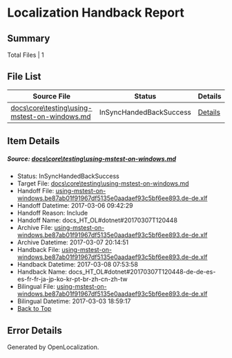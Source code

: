 # <a name='report-top'></a> Localization Handback Report

## Summary
 Total Files | 1

## File List
 Source File | Status | Details 
 ----------- | ------ | ------- 
 [docs\core\testing\using-mstest-on-windows.md](https://github.com/dotnet/docs/blob/095ebad90e3f0b188d208d22f6f16b9552f8ea86/docs/core/testing/using-mstest-on-windows.md) | InSyncHandedBackSuccess | [Details](#954eaa33198caa220b9979298dfd6224909aef7066)

## Item Details
##### <a name='954eaa33198caa220b9979298dfd6224909aef7066'></a> Source: [docs\core\testing\using-mstest-on-windows.md](https://github.com/dotnet/docs/blob/095ebad90e3f0b188d208d22f6f16b9552f8ea86/docs/core/testing/using-mstest-on-windows.md)
* Status: InSyncHandedBackSuccess
* Target File: [docs\core\testing\using-mstest-on-windows.md](https://github.com/dotnet/docs.de-de/blob/e5db53884547a9b5f94434d42ae8ba2690959420/docs/core/testing/using-mstest-on-windows.md)
* Handoff File: [using-mstest-on-windows.be87ab01f91967df5135e0aadaef93c5bf6ee893.de-de.xlf](https://github.com/dotnet/docs.handoff/blob/b435cf83c47ee883848685d5d266ac4ee30422ca/ol-handoff/dotnet/docs.de-de/master/dotnet-core/using-mstest-on-windows.be87ab01f91967df5135e0aadaef93c5bf6ee893.de-de.xlf)
* Handoff Datetime: 2017-03-06 09:42:29
* Handoff Reason: Include
* Handoff Name: docs_HT_OL#dotnet#20170307T120448
* Archive File: [using-mstest-on-windows.be87ab01f91967df5135e0aadaef93c5bf6ee893.de-de.xlf](https://github.com/dotnet/docs.handoff/blob/d605c39393594de4192df15d9239c66708ad89c1/ol-archive/dotnet/docs.de-de/master/dotnet-core/using-mstest-on-windows.be87ab01f91967df5135e0aadaef93c5bf6ee893.de-de.xlf)
* Archive Datetime: 2017-03-07 20:14:51
* Handback File: [using-mstest-on-windows.be87ab01f91967df5135e0aadaef93c5bf6ee893.de-de.xlf](https://github.com/dotnet/docs.handback/blob/bcf8754dfd0011aa0ff05763b9cd063b4eac9fc0/ol-handback/dotnet/docs.de-de/master/dotnet-core/using-mstest-on-windows.be87ab01f91967df5135e0aadaef93c5bf6ee893.de-de.xlf)
* Handback Datetime: 2017-03-08 07:53:58
* Handback Name: docs_HT_OL#dotnet#20170307T120448-de-de-es-es-fr-fr-ja-jp-ko-kr-pt-br-zh-cn-zh-tw
* Bilingual File: [using-mstest-on-windows.be87ab01f91967df5135e0aadaef93c5bf6ee893.de-de.xlf](https://github.com/dotnet/docs.handback/blob/23a61d4c22e9d7fa905b7de760822efa092670f5/ol-handback/dotnet/docs.de-de/master/dotnet-core/using-mstest-on-windows.be87ab01f91967df5135e0aadaef93c5bf6ee893.de-de.xlf)
* Bilingual Datetime: 2017-03-03 18:59:17
* [Back to Top](#report-top)


## Error Details

Generated by OpenLocalization.
